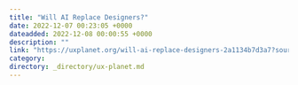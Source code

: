 ```yaml
---
title: "Will AI Replace Designers?"
date: 2022-12-07 00:23:05 +0000
dateadded: 2022-12-08 00:00:55 +0000
description: ""
link: "https://uxplanet.org/will-ai-replace-designers-2a1134b7d3a7?source=rss----819cc2aaeee0---4"
category:
directory: _directory/ux-planet.md
---
```

